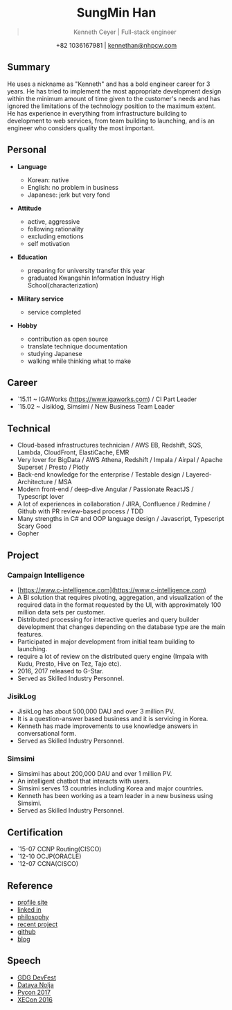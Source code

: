 <h1 align="center">SungMin Han</h1>
<blockquote align="center">Kenneth Ceyer | Full-stack engineer</blockquote>
<p align="center">+82 1036167981 | <a href="mailto://kennethan@nhpcw.com">kennethan@nhpcw.com</a></p>

## Summary

He uses a nickname as "Kenneth" and has a bold engineer career for 3 years. He has tried to implement the most appropriate development design within the minimum amount of time given to the customer's needs and has ignored the limitations of the technology position to the maximum extent. He has experience in everything from infrastructure building to development to web services, from team building to launching, and is an engineer who considers quality the most important.

## Personal

- **Language**
   - Korean: native
   - English: no problem in business
   - Japanese: jerk but very fond

- **Attitude**
   - active, aggressive
   - following rationality
   - excluding emotions
   - self motivation

- **Education**
   - preparing for university transfer this year 
   - graduated Kwangshin Information Industry High School(characterization)

- **Military service**
   - service completed

- **Hobby**
   - contribution as open source
   - translate technique documentation
   - studying Japanese
   - walking while thinking what to make

## Career

- `15.11 ~ IGAWorks (https://www.igaworks.com) / CI Part Leader
- `15.02 ~ Jisiklog, Simsimi / New Business Team Leader

## Technical

- Cloud-based infrastructures technician / AWS EB, Redshift, SQS, Lambda, CloudFront, ElastiCache, EMR
- Very lover for BigData / AWS Athena, Redshift / Impala / Airpal / Apache Superset / Presto / Plotly
- Back-end knowledge for the enterprise / Testable design / Layered-Architecture / MSA
- Modern front-end / deep-dive Angular / Passionate ReactJS / Typescript lover
- A lot of experiences in collaboration / JIRA, Confluence / Redmine / Github with PR review-based process / TDD
- Many strengths in C# and OOP language design / Javascript, Typescript Scary Good
- Gopher

## Project

### Campaign Intelligence

- [https://www.c-intelligence.com](https://www.c-intelligence.com)
- A BI solution that requires pivoting, aggregation, and visualization of the required data in the format requested by the UI, with approximately 100 million data sets per customer.
- Distributed processing for interactive queries and query builder development that changes depending on the database type are the main features.
- Participated in major development from initial team building to launching.
- require a lot of review on the distributed query engine (Impala with Kudu, Presto, Hive on Tez, Tajo etc).
- 2016, 2017 released to G-Star.
- Served as Skilled Industry Personnel.

### JisikLog

- JisikLog has about 500,000 DAU and over 3 million PV.
- It is a question-answer based business and it is servicing in Korea.
- Kenneth has made improvements to use knowledge answers in conversational form.
- Served as Skilled Industry Personnel.

### Simsimi

- Simsimi has about 200,000 DAU and over 1 million PV.
- An intelligent chatbot that interacts with users.
- Simsimi serves 13 countries including Korea and major countries.
- Kenneth has been working as a team leader in a new business using Simsimi.
- Served as Skilled Industry Personnel.

## Certification

- `15-07 CCNP Routing(CISCO)
- `12-10 OCJP(ORACLE)
- `12-07 CCNA(CISCO)

## Reference

- [profile site](https://www.pigno.se)
- [linked in](https://www.linkedin.com/in/kenneth-ceyer-768419133/)
- [philosophy](https://www.pigno.se/pignose-principle.html)
- [recent project](https://www.c-intelligence.com)
- [github](https://www.github.com/KennethanCeyer)
- [blog](https://blog.pigno.se)

## Speech

- [GDG DevFest](https://www.slideshare.net/KennethCeyer/gdg-devfest-2017-seoul-82177288)
- [Dataya Nolja](https://www.slideshare.net/KennethCeyer/ss-80764533)
- [Pycon 2017](https://www.slideshare.net/KennethCeyer/dealing-with-python-reactively-pycon-korea-2017)
- [XECon 2016](https://www.slideshare.net/KennethCeyer/angularjs-2-version-1-and-reactjs-69546904)